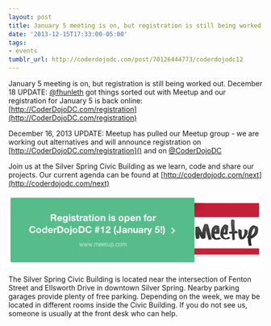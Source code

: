 ```yaml
---
layout: post
title: January 5 meeting is on, but registration is still being worked out.
date: '2013-12-15T17:33:00-05:00'
tags:
- events
tumblr_url: http://coderdojodc.com/post/70126444773/coderdojodc12
---
```

January 5 meeting is on, but registration is still being worked out.
December 18 UPDATE: [@fhunleth](https://twitter.com/fhunleth/) got things sorted out with Meetup and our registration for January 5 is back online: [http://CoderDojoDC.com/registration](http://CoderDojoDC.com/registration)

December 16, 2013 UPDATE: Meetup has pulled our Meetup group - we are working out alternatives and will announce registration on [http://CoderDojoDC.com/registration]() and on [@CoderDojoDC](https://twitter.com/CoderDojoDC)

Join us at the Silver Spring Civic Building as we learn, code and share our projects. Our current agenda can be found at [http://coderdojodc.com/next](http://coderdojodc.com/next)

<!--break-->

![screenshot](/assets/2013-12-13-meetup-screenshot.png)

The Silver Spring Civic Building is located near the intersection of Fenton Street and Ellsworth Drive in downtown Silver Spring. Nearby parking garages provide plenty of free parking. Depending on the week, we may be located in different rooms inside the Civic Building. If you do not see us, someone is usually at the front desk who can help. 
